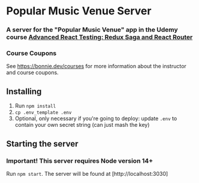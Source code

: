 # Popular Music Venue Server

### A server for the "Popular Music Venue" app in the Udemy course [Advanced React Testing: Redux Saga and React Router](https://www.udemy.com/course/advanced-react-testing/?referralCode=317FB8E2C866D75D3B71)

### Course Coupons
See https://bonnie.dev/courses for more information about the instructor and course coupons. 

## Installing

1. Run `npm install`
2. `cp .env_template .env`
3. Optional, only necessary if you're going to deploy: update `.env` to contain your own secret string (can just mash the key)

## Starting the server

### Important! This server requires Node version 14+

Run `npm start`. The server will be found at [http://localhost:3030]
